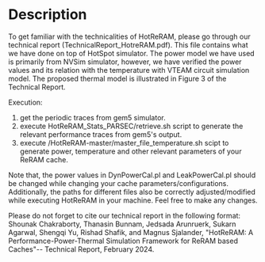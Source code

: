 # Description

To get familiar with the technicalities of HotReRAM, please go through our technical report (TechnicalReport_HotreRAM.pdf). This file contains what we have done on top of HotSpot simulator. The power model we have used is primarily from NVSim simulator, however, we have verified the power values and its relation with the temperature with VTEAM circuit simulation model. The proposed thermal model is illustrated in Figure 3 of the Technical Report. 

Execution:
1. get the periodic traces from gem5 simulator.
2. execute HotReRAM_Stats_PARSEC/retrieve.sh script to generate the relevant performance traces from gem5's output.
3. execute /HotReRAM-master/master_file_temperature.sh scipt to generate power, temperature and other relevant parameters of your ReRAM cache.

Note that, the power values in DynPowerCal.pl and LeakPowerCal.pl should be changed while changing your cache parameters/configurations. Additionally, the paths for different files also be correctly adjusted/modified while executing HotReRAM in your machine. Feel free to make any changes. 

Please do not forget to cite our technical report in the following format: Shounak Chakraborty, Thanasin Bunnam, Jedsada Arunruerk, Sukarn Agarwal, Shengqi Yu, Rishad Shafik, and Magnus Sjalander, "HotReRAM: A Performance-Power-Thermal Simulation Framework for ReRAM based Caches"-- Technical Report, February 2024. 
